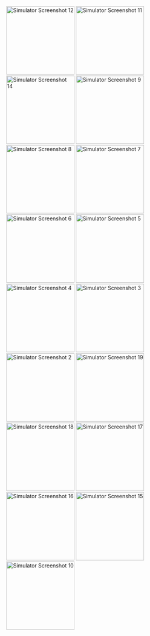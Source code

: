 
<img src="https://github.com/user-attachments/assets/4077dbd5-45b3-4d0c-9854-f1dcf71727e9" width="180" alt="Simulator Screenshot 12" />
<img src="https://github.com/user-attachments/assets/fa9ae4ec-fb54-43a1-9f6f-ce118827b9db" width="180" alt="Simulator Screenshot 11" />
<img src="https://github.com/user-attachments/assets/cc94815f-43f0-4fa5-b4a7-ee9eb1aedda0" width="180" alt="Simulator Screenshot 14" />
<img src="https://github.com/user-attachments/assets/d2bfdc71-304a-440c-b2a8-c5bdca2622fa" width="180" alt="Simulator Screenshot 9" />
<img src="https://github.com/user-attachments/assets/bb30e158-c692-4f83-a336-90554d181341" width="180" alt="Simulator Screenshot 8" />
<img src="https://github.com/user-attachments/assets/ec4734a3-a8d0-45eb-8ec0-48c2889b13e2" width="180" alt="Simulator Screenshot 7" />
<img src="https://github.com/user-attachments/assets/031a7fd4-5544-43c7-8ac8-58fc43775cf7" width="180" alt="Simulator Screenshot 6" />
<img src="https://github.com/user-attachments/assets/674caef2-e257-4538-a335-5444d7df6949" width="180" alt="Simulator Screenshot 5" />
<img src="https://github.com/user-attachments/assets/9e5f1cbb-075e-4232-aee2-bd6be484f915" width="180" alt="Simulator Screenshot 4" />
<img src="https://github.com/user-attachments/assets/d3a6fa1f-cb9e-4fb8-b43e-1a61d43845ff" width="180" alt="Simulator Screenshot 3" />
<img src="https://github.com/user-attachments/assets/09f4a4a9-54c4-471d-a6a3-28a62abebc7e" width="180" alt="Simulator Screenshot 2" />
<img src="https://github.com/user-attachments/assets/0ba6fd6b-e2a1-42e6-8a3b-683fab25ba87" width="180" alt="Simulator Screenshot 19" />
<img src="https://github.com/user-attachments/assets/38acf761-3042-46f2-9206-0c42bcbf8e9d" width="180" alt="Simulator Screenshot 18" />
<img src="https://github.com/user-attachments/assets/ff3bafb2-0dcd-4430-bc4c-e74b30416d06" width="180" alt="Simulator Screenshot 17" />
<img src="https://github.com/user-attachments/assets/fa129b11-1d1f-415d-95bc-3280d8dfbdbd" width="180" alt="Simulator Screenshot 16" />
<img src="https://github.com/user-attachments/assets/9c19a5e7-c2b2-49b0-94bd-63c4d77d8e8f" width="180" alt="Simulator Screenshot 15" />
<img src="https://github.com/user-attachments/assets/6ba78261-8140-4a8d-ae9b-9fd2c906a823" width="180" alt="Simulator Screenshot 10" />


